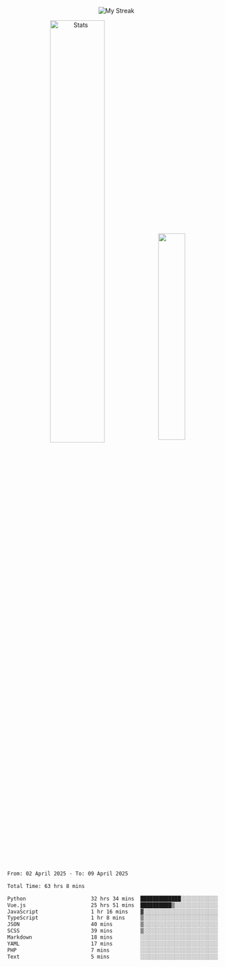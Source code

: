 <p align="center">
<picture>
  <source media="(prefers-color-scheme: dark)" srcset="http://github-readme-streak-stats.herokuapp.com?user=semolik&theme=dark&hide_border=true&background=DD272700">
  <img alt="My Streak" src="http://github-readme-streak-stats.herokuapp.com?user=semolik&hide_border=true">
</picture>
</p>
<div align="center">
  <picture>
    <source media="(prefers-color-scheme: dark)" srcset="https://github-readme-stats.vercel.app/api?username=semolik&show_icons=true&bg_color=DD272700&hide_border=true&theme=dark">
        <img alt="Stats" src="https://github-readme-stats.vercel.app/api?username=semolik&show_icons=true&bg_color=DD272700&hide_border=true" width="50%" >
  </picture>
  <sup>
  <picture>
  <source media="(prefers-color-scheme: dark)" srcset="https://github-readme-stats.vercel.app/api/top-langs/?username=semolik&layout=compact&hide_border=true&bg_color=DD272700&theme=dark">
  <img src="https://github-readme-stats.vercel.app/api/top-langs/?username=semolik&layout=compact&hide_border=true" width="35%" />
  </picture>
  </sup>
</div>
<!--START_SECTION:waka-->

```txt
From: 02 April 2025 - To: 09 April 2025

Total Time: 63 hrs 8 mins

Python                     32 hrs 34 mins  █████████████░░░░░░░░░░░░   51.59 %
Vue.js                     25 hrs 51 mins  ██████████▒░░░░░░░░░░░░░░   40.96 %
JavaScript                 1 hr 16 mins    ▓░░░░░░░░░░░░░░░░░░░░░░░░   02.02 %
TypeScript                 1 hr 8 mins     ▒░░░░░░░░░░░░░░░░░░░░░░░░   01.82 %
JSON                       40 mins         ▒░░░░░░░░░░░░░░░░░░░░░░░░   01.07 %
SCSS                       39 mins         ▒░░░░░░░░░░░░░░░░░░░░░░░░   01.04 %
Markdown                   18 mins         ░░░░░░░░░░░░░░░░░░░░░░░░░   00.50 %
YAML                       17 mins         ░░░░░░░░░░░░░░░░░░░░░░░░░   00.47 %
PHP                        7 mins          ░░░░░░░░░░░░░░░░░░░░░░░░░   00.20 %
Text                       5 mins          ░░░░░░░░░░░░░░░░░░░░░░░░░   00.13 %
```

<!--END_SECTION:waka-->


